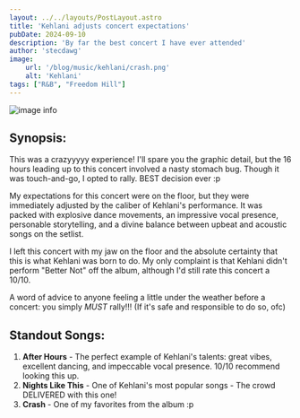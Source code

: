 ```yaml
---
layout: ../../layouts/PostLayout.astro
title: 'Kehlani adjusts concert expectations'
pubDate: 2024-09-10
description: 'By far the best concert I have ever attended'
author: 'stecdawg'
image:
    url: '/blog/music/kehlani/crash.png'
    alt: 'Kehlani'
tags: ["R&B", "Freedom Hill"]
---
```

![image info](/blog/music/kehlani/crash.png)

## Synopsis:
This was a crazyyyyy experience! I'll spare you the graphic detail, but the 16 hours leading up to this concert involved a nasty stomach bug. Though it was touch-and-go, I opted to rally. BEST decision ever :p

My expectations for this concert were on the floor, but they were immediately adjusted by the caliber of Kehlani's performance. It was packed with explosive dance movements, an impressive vocal presence, personable storytelling, and a divine balance between upbeat and acoustic songs on the setlist. 

I left this concert with my jaw on the floor and the absolute certainty that this is what Kehlani was born to do. My only complaint is that Kehlani didn't perform "Better Not" off the album, although I'd still rate this concert a 10/10. 

A word of advice to anyone feeling a little under the weather before a concert: you simply _MUST_ rally!!! (If it's safe and responsible to do so, ofc)

## Standout Songs:
1. **After Hours** - The perfect example of Kehlani's talents: great vibes, excellent dancing, and impeccable vocal presence. 10/10 recommend looking this up.
2. **Nights Like This** - One of Kehlani's most popular songs - The crowd DELIVERED with this one!
3. **Crash** - One of my favorites from the album :p